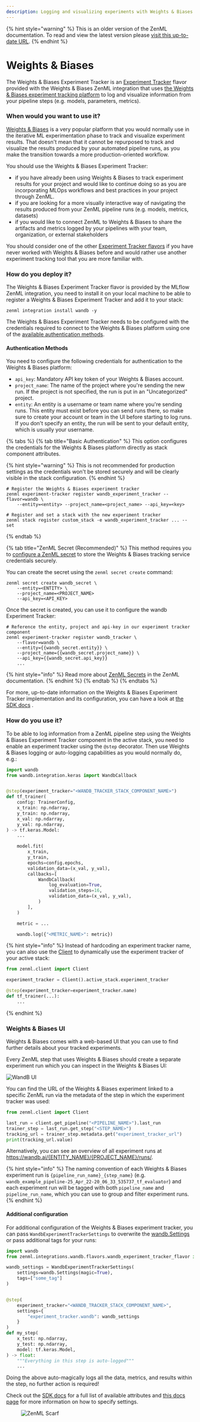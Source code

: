 ```yaml
---
description: Logging and visualizing experiments with Weights & Biases.
---
```


{% hint style="warning" %}
This is an older version of the ZenML documentation. To read and view the latest version please [visit this up-to-date URL](https://docs.zenml.io).
{% endhint %}


# Weights & Biases

The Weights & Biases Experiment Tracker is an [Experiment Tracker](experiment-trackers.md) flavor provided with the
Weights & Biases ZenML integration that
uses [the Weights & Biases experiment tracking platform](https://wandb.ai/site/experiment-tracking) to log and visualize
information from your pipeline steps (e.g. models, parameters, metrics).

### When would you want to use it?

[Weights & Biases](https://wandb.ai/site/experiment-tracking) is a very popular platform that you would normally use in
the iterative ML experimentation phase to track and visualize experiment results. That doesn't mean that it cannot be
repurposed to track and visualize the results produced by your automated pipeline runs, as you make the transition
towards a more production-oriented workflow.

You should use the Weights & Biases Experiment Tracker:

* if you have already been using Weights & Biases to track experiment results for your project and would like to
  continue doing so as you are incorporating MLOps workflows and best practices in your project through ZenML.
* if you are looking for a more visually interactive way of navigating the results produced from your ZenML pipeline
  runs (e.g. models, metrics, datasets)
* if you would like to connect ZenML to Weights & Biases to share the artifacts and metrics logged by your pipelines
  with your team, organization, or external stakeholders

You should consider one of the other [Experiment Tracker flavors](experiment-trackers.md#experiment-tracker-flavors) if
you have never worked with Weights & Biases before and would rather use another experiment tracking tool that you are
more familiar with.

### How do you deploy it?

The Weights & Biases Experiment Tracker flavor is provided by the MLflow ZenML integration, you need to install it on
your local machine to be able to register a Weights & Biases Experiment Tracker and add it to your stack:

```shell
zenml integration install wandb -y
```

The Weights & Biases Experiment Tracker needs to be configured with the credentials required to connect to the Weights &
Biases platform using one of the [available authentication methods](wandb.md#authentication-methods).

#### Authentication Methods

You need to configure the following credentials for authentication to the Weights & Biases platform:

* `api_key`: Mandatory API key token of your Weights & Biases account.
* `project_name`: The name of the project where you're sending the new run. If the project is not specified, the run is
  put in an "Uncategorized" project.
* `entity`: An entity is a username or team name where you're sending runs. This entity must exist before you can send
  runs there, so make sure to create your account or team in the UI before starting to log runs. If you don't specify an
  entity, the run will be sent to your default entity, which is usually your username.

{% tabs %}
{% tab title="Basic Authentication" %}
This option configures the credentials for the Weights & Biases platform directly as stack component attributes.

{% hint style="warning" %}
This is not recommended for production settings as the credentials won't be stored securely and will be clearly visible
in the stack configuration.
{% endhint %}

```shell
# Register the Weights & Biases experiment tracker
zenml experiment-tracker register wandb_experiment_tracker --flavor=wandb \ 
    --entity=<entity> --project_name=<project_name> --api_key=<key>

# Register and set a stack with the new experiment tracker
zenml stack register custom_stack -e wandb_experiment_tracker ... --set
```

{% endtab %}

{% tab title="ZenML Secret (Recommended)" %}
This method requires you
to [configure a ZenML secret](/docs/book/user-guide/advanced-guide/secret-management/secret-management.md) to
store the Weights & Biases tracking service credentials securely.

You can create the secret using the `zenml secret create` command:

```shell
zenml secret create wandb_secret \
    --entity=<ENTITY> \
    --project_name=<PROJECT_NAME>
    --api_key=<API_KEY>
```

Once the secret is created, you can use it to configure the wandb Experiment Tracker:

```shell
# Reference the entity, project and api-key in our experiment tracker component
zenml experiment-tracker register wandb_tracker \
    --flavor=wandb \
    --entity={{wandb_secret.entity}} \
    --project_name={{wandb_secret.project_name}} \
    --api_key={{wandb_secret.api_key}}
    ...
```

{% hint style="info" %}
Read more about [ZenML Secrets](/docs/book/user-guide/advanced-guide/secret-management/secret-management.md) in
the ZenML documentation.
{% endhint %}
{% endtab %}
{% endtabs %}

For more, up-to-date information on the Weights & Biases Experiment Tracker implementation and its configuration, you
can have a look
at [the SDK docs](https://sdkdocs.zenml.io/latest/integration\_code\_docs/integrations-wandb/#zenml.integrations.wandb.experiment\_trackers.wandb\_experiment\_tracker)
.

### How do you use it?

To be able to log information from a ZenML pipeline step using the Weights & Biases Experiment Tracker component in the
active stack, you need to enable an experiment tracker using the `@step` decorator. Then use Weights & Biases logging or
auto-logging capabilities as you would normally do, e.g.:

```python
import wandb
from wandb.integration.keras import WandbCallback


@step(experiment_tracker="<WANDB_TRACKER_STACK_COMPONENT_NAME>")
def tf_trainer(
    config: TrainerConfig,
    x_train: np.ndarray,
    y_train: np.ndarray,
    x_val: np.ndarray,
    y_val: np.ndarray,
) -> tf.keras.Model:
    ...

    model.fit(
        x_train,
        y_train,
        epochs=config.epochs,
        validation_data=(x_val, y_val),
        callbacks=[
            WandbCallback(
                log_evaluation=True,
                validation_steps=16,
                validation_data=(x_val, y_val),
            )
        ],
    )

    metric = ...

    wandb.log({"<METRIC_NAME>": metric})
```

{% hint style="info" %}
Instead of hardcoding an experiment tracker name, you can also use the 
[Client](../../advanced-guide/environment-management/client.md) to dynamically
use the experiment tracker of your active stack:

```python
from zenml.client import Client

experiment_tracker = Client().active_stack.experiment_tracker

@step(experiment_tracker=experiment_tracker.name)
def tf_trainer(...):
    ...
```
{% endhint %}

### Weights & Biases UI

Weights & Biases comes with a web-based UI that you can use to find further 
details about your tracked experiments. 

Every ZenML step that uses Weights & Biases should create a separate experiment 
run which you can inspect in the Weights & Biases UI: 

![WandB UI](../../../.gitbook/assets/WandBUI.png)

You can find the URL of the Weights & Biases experiment linked to 
a specific ZenML run via the metadata of the step in which the experiment
tracker was used:

```python
from zenml.client import Client

last_run = client.get_pipeline("<PIPELINE_NAME>").last_run
trainer_step = last_run.get_step("<STEP_NAME>")
tracking_url = trainer_step.metadata.get("experiment_tracker_url")
print(tracking_url.value)
```

Alternatively, you can see an overview of all experiment runs at 
https://wandb.ai/{ENTITY_NAME}/{PROJECT_NAME}/runs/.

{% hint style="info" %}
The naming convention of each Weights & Biases experiment run is 
`{pipeline_run_name}_{step_name}` 
(e.g. `wandb_example_pipeline-25_Apr_22-20_06_33_535737_tf_evaluator`) and each
experiment run will be tagged with both `pipeline_name` and `pipeline_run_name`, 
which you can use to group and filter experiment runs.
{% endhint %}

#### Additional configuration

For additional configuration of the Weights & Biases experiment tracker, you can pass `WandbExperimentTrackerSettings`
to overwrite the [wandb.Settings](https://github.com/wandb/client/blob/master/wandb/sdk/wandb\_settings.py#L353) or pass
additional tags for your runs:

```python
import wandb
from zenml.integrations.wandb.flavors.wandb_experiment_tracker_flavor import WandbExperimentTrackerSettings

wandb_settings = WandbExperimentTrackerSettings(
    settings=wandb.Settings(magic=True),
    tags=["some_tag"]
)


@step(
    experiment_tracker="<WANDB_TRACKER_STACK_COMPONENT_NAME>",
    settings={
        "experiment_tracker.wandb": wandb_settings
    }
)
def my_step(
    x_test: np.ndarray,
    y_test: np.ndarray,
    model: tf.keras.Model,
) -> float:
    """Everything in this step is auto-logged"""
    ...
```

Doing the above auto-magically logs all the data, metrics, and results within the step, no further action is required!

Check out
the [SDK docs](https://sdkdocs.zenml.io/latest/integration\_code\_docs/integrations-wandb/#zenml.integrations.wandb.flavors.wandb\_experiment\_tracker\_flavor.WandbExperimentTrackerSettings)
for a full list of available attributes and [this docs page](/docs/book/user-guide/advanced-guide/pipelining-features/configure-steps-pipelines.md) for
more information on how to specify settings.

<!-- For scarf -->
<figure><img alt="ZenML Scarf" referrerpolicy="no-referrer-when-downgrade" src="https://static.scarf.sh/a.png?x-pxid=f0b4f458-0a54-4fcd-aa95-d5ee424815bc" /></figure>
